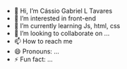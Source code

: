 - 👋 Hi, I’m Cássio Gabriel L Tavares
- 👀 I’m interested in front-end
- 🌱 I’m currently learning Js, html, css
- 💞️ I’m looking to collaborate on ...
- 📫 How to reach me
- 😄 Pronouns: ...
- ⚡ Fun fact: ...

<!---
Cassio-G/Cassio-G is a ✨ special ✨ repository because its `README.md` (this file) appears on your GitHub profile.
You can click the Preview link to take a look at your changes.
--->

